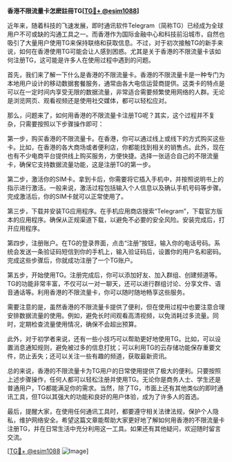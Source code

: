 **香港不限流量卡怎麽註冊TG[[TG💪+ @esim1088](https://t.me/s/esim1088)]**

近年来，随着科技的飞速发展，即时通讯软件Telegram（简称TG）已经成为全球用户不可或缺的沟通工具之一。而香港作为国际金融中心和科技前沿城市，自然也吸引了大量用户使用TG来保持联络和获取信息。不过，对于初次接触TG的新手来说，如何在香港使用TG可能会让人感到困惑。尤其是关于香港的不限流量卡该如何注册TG，这可能是许多人在使用过程中遇到的问题。

首先，我们来了解一下什么是香港的不限流量卡。香港的不限流量卡是一种专门为本地用户设计的移动数据套餐服务，通常由各大电信运营商提供。这类卡的特点是可以在一定时间内享受无限的数据流量，非常适合需要频繁使用网络的人群。无论是浏览网页、观看视频还是使用社交媒体，都可以轻松应对。

那么，问题来了，如何用香港的不限流量卡注册TG呢？其实，这个过程并不复杂，只需要按照以下步骤操作即可：

第一步，购买香港的不限流量卡。在香港，你可以通过线上或线下的方式购买这些卡。比如，在香港的各大商场或者便利店，你都能找到相关的销售点。此外，现在也有不少电商平台提供线上购买服务，方便快捷。选择一张适合自己的不限流量卡，确保它支持数据流量功能，这是注册TG的第一步。

第二步，激活你的SIM卡。拿到卡后，你需要将它插入手机中，并按照说明书上的指示进行激活。一般来说，激活过程包括输入个人信息以及确认手机号码等步骤。完成激活后，你的SIM卡就可以正常使用了。

第三步，下载并安装TG应用程序。在手机应用商店搜索“Telegram”，下载官方版本的应用程序。确保从正规渠道下载，以避免不必要的安全风险。安装完成后，打开应用程序。

第四步，注册账户。在TG的登录界面，点击“注册”按钮，输入你的电话号码。系统会发送一条验证码短信到你的手机上，输入验证码后，设置你的用户名和密码。完成这些步骤后，你就成功注册了一个TG账户。

第五步，开始使用TG。注册完成后，你可以添加好友、加入群组、创建频道等。TG的功能非常丰富，不仅可以一对一聊天，还可以进行群组讨论、分享文件、语音通话等。利用香港的不限流量卡，你可以随时随地畅享这些服务。

需要注意的是，虽然香港的不限流量卡提供了便利，但在使用过程中也要注意合理安排数据流量的使用。例如，避免长时间观看高清视频，以免消耗过多流量。同时，定期检查流量使用情况，确保不会超出预算。

此外，对于初学者来说，还有一些小技巧可以帮助更好地使用TG。比如，可以设置消息通知规则，避免被过多的信息打扰；可以利用TG的云存储功能保存重要文件，防止丢失；还可以关注一些有趣的频道，获取最新资讯。

总的来说，香港的不限流量卡为TG用户的日常使用提供了极大的便利。只要按照上述步骤操作，任何人都可以轻松注册并使用TG。无论你是商务人士、学生还是普通用户，TG都能满足你的需求。当然，除了TG，市面上还有其他类似的即时通讯工具，但TG以其强大的功能和良好的用户体验，成为了许多人的首选。

最后，提醒大家，在使用任何通讯工具时，都要遵守相关法律法规，保护个人隐私，维护网络安全。希望这篇文章能帮助大家更好地了解如何用香港的不限流量卡注册TG，并在日常生活中充分利用这一工具。如果还有其他疑问，欢迎随时留言交流。

[[TG💪+ @esim1088](https://t.me/s/esim1088) ![Image](https://i.postimg.cc/4NQfJmqS/Snipaste-2025-05-13-00-14-12.png)]